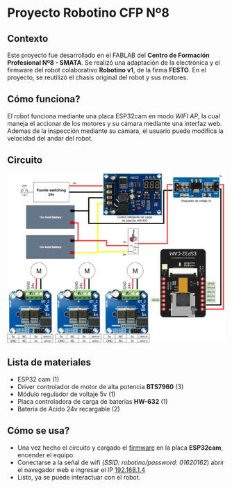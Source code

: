 # Proyecto Robotino CFP Nº8

## Contexto
Este proyecto fue desarrollado en el FABLAB del __Centro de Formación Profesional Nº8 - SMATA__. Se realizó una adaptación de la electrónica y el firmware del robot colaborativo __Robotino v1__, de la firma __FESTO__. En el proyecto, se reutilizó el chasis original del robot y sus motores.

## Cómo funciona?
El robot funciona mediante una placa ESP32cam en modo _WIFI AP_, la cual maneja el accionar de los motores y su cámara mediante una interfaz web. Ademas de la inspección mediante su camara, el usuario puede modifica la velocidad del andar del robot.

## Circuito
![circuito](conexionado.jpg)

## Lista de materiales
- ESP32 cam	(1)
- Driver controlador de motor de alta potencia __BTS7960__ (3)
- Módulo regulador de voltaje 5v	(1)
- Placa controladora de carga de baterías __HW-632__	(1)
- Batería de Acido 24v recargable	(2)

## Cómo se usa?
- Una vez hecho el circuito y cargado el [firmware](./firmware/firmware_robotino_cfp8.ino) en la placa __ESP32cam__, encender el equipo.
- Conectarse a la señal de wifi (_SSID: robotino/password: 01620162_) abrir el navegador web e ingresar el IP [192.168.1.4](192.168.1.4)
- Listo, ya se puede interactuar con el robot.
